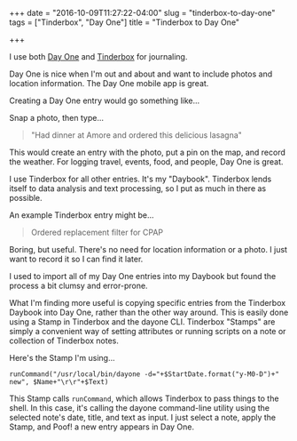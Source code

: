 +++
date = "2016-10-09T11:27:22-04:00"
slug = "tinderbox-to-day-one"
tags = ["Tinderbox", "Day One"]
title = "Tinderbox to Day One"

+++

I use both [Day One](http://dayoneapp.com)
and [Tinderbox](http://www.eastgate.com/Tinderbox/) for journaling.

Day One is nice when I'm out and about and want to include photos and location
information. The Day One mobile app is great.

Creating a Day One entry would go something like...

Snap a photo, then type...

> "Had dinner at Amore and ordered this delicious lasagna"

This would create an entry with the photo, put a pin on the map, and record the weather. For
logging travel, events, food, and people, Day One is great.

I use Tinderbox for all other entries. It's my "Daybook". Tinderbox lends itself
to data analysis and text processing, so I put as much in there as possible.

An example Tinderbox entry might be...

> Ordered replacement filter for CPAP

Boring, but useful. There's no need for location information or a photo. I just
want to record it so I can find it later.

I used to import all of my Day One entries into my Daybook but found the process
a bit clumsy and error-prone. 

What I'm finding more useful is copying specific entries from the Tinderbox
Daybook into Day One, rather than the other way around. This is easily done
using a Stamp in Tinderbox and the dayone CLI. Tinderbox "Stamps" are simply a
convenient way of setting attributes or running scripts on a note or collection
of Tinderbox notes.

Here's the Stamp I'm using...

```
runCommand("/usr/local/bin/dayone -d="+$StartDate.format("y-M0-D")+" new", $Name+"\r\r"+$Text)
```

This Stamp calls `runCommand`, which allows Tinderbox to pass things to the
shell. In this case, it's calling the dayone command-line utility using the
selected note's date, title, and text as input. I just select a note, apply the
Stamp, and Poof! a new entry appears in Day One.

